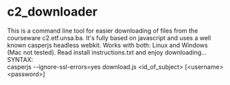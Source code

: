 # c2_downloader

This is a command line tool for easier downloading of files from the courseware c2.etf.unsa.ba. It's fully based on javascript and uses a well known casperjs headless webkit. Works with both: Linux and Windows (Mac not tested). Read install instructions.txt and enjoy downloading...
<br>
SYNTAX:<br>
casperjs --ignore-ssl-errors=yes download.js &lt;id_of_subject&gt; [&lt;username&gt; &lt;password&gt;]
